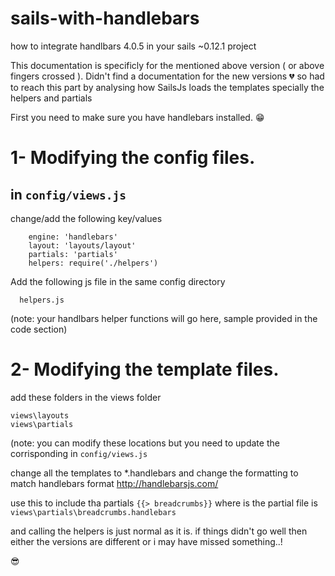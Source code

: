 # sails-with-handlebars
how to integrate handlbars 4.0.5 in your sails ~0.12.1 project 

This documentation is specificly for the mentioned above version ( or above fingers crossed ). Didn't find a documentation for the new versions :broken_heart: so had to reach this part by analysing how SailsJs loads the templates specially the helpers and partials 

First you need to make sure you have handlebars installed. :grin:

1- Modifying the config files.
==============================
in `config/views.js`
------------------

change/add the following key/values
```
    engine: 'handlebars'
    layout: 'layouts/layout'
    partials: 'partials'
    helpers: require('./helpers')
```

Add the following js file in the same config directory
```
  helpers.js
```
(note: your handlbars helper functions will go here, sample provided in the code section)

2- Modifying the template files.
==============================
add these folders in the views folder
```
views\layouts
views\partials
```
(note: you can modify these locations but you need to update the corrisponding in `config/views.js`

change all the templates to *.handlebars and change the formatting to match handlebars format http://handlebarsjs.com/ 


use this to include tha partials `{{> breadcrumbs}}` where is the partial file is 
`views\partials\breadcrumbs.handlebars`

and calling the helpers is just normal as it is. if things didn't go well then either the versions are different or i may have missed something..!

:sunglasses:
